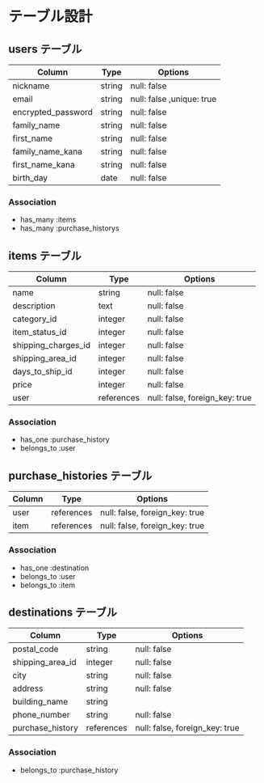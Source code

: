 # テーブル設計

## users テーブル

| Column             | Type   | Options                   |
| ------------------ | ------ | --------------------------|
| nickname           | string | null: false               |
| email              | string | null: false ,unique: true |
| encrypted_password | string | null: false               |
| family_name        | string | null: false               |
| first_name         | string | null: false               |
| family_name_kana   | string | null: false               |
| first_name_kana    | string | null: false               |
| birth_day          | date   | null: false               |
  
### Association

- has_many :items
- has_many :purchase_historys

## items テーブル

| Column               | Type       | Options                        |
| ---------------------| ---------- | -------------------------------|
| name                 | string     | null: false                    |
| description          | text       | null: false                    |
| category_id          | integer    | null: false                    |
| item_status_id       | integer    | null: false                    |
| shipping_charges_id  | integer    | null: false                    |
| shipping_area_id     | integer    | null: false                    |
| days_to_ship_id      | integer    | null: false                    |
| price                | integer    | null: false                    |
| user                 | references | null: false, foreign_key: true |

### Association

- has_one    :purchase_history
- belongs_to :user

## purchase_histories テーブル

| Column       | Type       | Options                        |
| -------------| ---------- | ------------------------------ |
| user         | references | null: false, foreign_key: true |
| item         | references | null: false, foreign_key: true |

### Association

- has_one    :destination
- belongs_to :user
- belongs_to :item


## destinations テーブル

| Column                | Type       | Options                        |
| ----------------------| ---------- | -------------------------------|
| postal_code           | string     | null: false                    |
| shipping_area_id      | integer    | null: false                    |
| city                  | string     | null: false                    |
| address               | string     | null: false                    |
| building_name         | string     |                                |
| phone_number          | string     | null: false                    |
| purchase_history      | references | null: false, foreign_key: true |

### Association

- belongs_to :purchase_history

